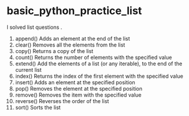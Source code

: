 # basic_python_practice_list
I solved list questions .
1. append() Adds an element at the end of the list
2. clear() Removes all the elements from the list
3. copy() Returns a copy of the list
4. count() Returns the number of elements with the specified value
5. extend() Add the elements of a list (or any iterable), to the end of the current list
6. index() Returns the index of the first element with the specified value
7. insert() Adds an element at the specified position
8. pop() Removes the element at the specified position
9. remove() Removes the item with the specified value
10. reverse() Reverses the order of the list
11. sort() Sorts the list
